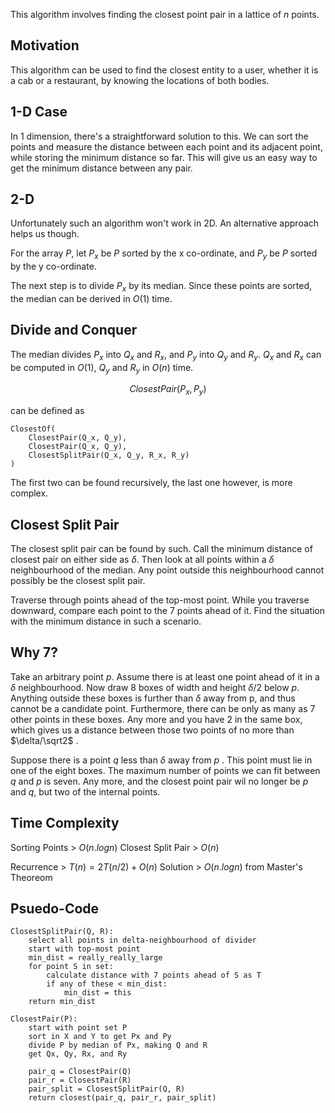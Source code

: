 This algorithm involves finding the closest point pair in a lattice of $n$ points.

## Motivation
This algorithm can be used to find the closest entity to a user, whether it is a cab or a restaurant, by knowing the locations of both bodies. 

## 1-D Case
In 1 dimension, there's a straightforward solution to this. We can sort the points and measure the distance between each point and its adjacent point, while storing the minimum distance so far. This will give us an easy way to get the minimum distance between any pair.

## 2-D
Unfortunately such an algorithm won't work in 2D. An alternative approach helps us though.

For the array $P$, let $P_x$ be $P$ sorted by the x co-ordinate, and $P_y$ be $P$ sorted by the y co-ordinate. 

The next step is to divide $P_x$ by its median. Since these points are sorted, the median can be derived in $O(1)$ time.

## Divide and Conquer
The median divides $P_x$ into $Q_x$ and $R_x$, and $P_y$ into $Q_y$ and $R_y$. $Q_x$ and $R_x$ can be computed in $O(1)$, $Q_y$ and $R_y$ in $O(n)$ time. 

$$ClosestPair(P_x, P_y)$$

can be defined as 

```
ClosestOf(
	ClosestPair(Q_x, Q_y),
	ClosestPair(Q_x, Q_y),
	ClosestSplitPair(Q_x, Q_y, R_x, R_y)
)
```

The first two can be found recursively, the last one however, is more complex.

## Closest Split Pair
The closest split pair can be found by such. Call the minimum distance of closest pair on either side as $\delta$. Then look at all points within a $\delta$ neighbourhood of the median. Any point outside this neighbourhood cannot possibly be the closest split pair.

Traverse through points ahead of the top-most point. While you traverse downward, compare each point to the $7$ points ahead of it. Find the situation with the minimum distance in such a scenario.

## Why 7?
Take an arbitrary point $p$. Assume there is at least one point ahead of it in a $\delta$ neighbourhood. Now draw 8 boxes of width and height $\delta/2$ below $p$. Anything outside these boxes is further than $\delta$ away from p, and thus cannot be a candidate point. Furthermore, there can be only as many as 7 other points in these boxes. Any more and you have 2 in the same box, which gives us a distance between those two points of no more than $\delta/\sqrt2$ .

Suppose there is a point $q$ less than $\delta$ away from $p$ . This point must lie in one of the eight boxes. The maximum number of points we can fit between $q$ and $p$ is seven. Any more, and the closest point pair wil no longer be $p$ and $q$, but two of the internal points.

## Time Complexity
Sorting Points > $O(n.logn)$
Closest Split Pair > $O(n)$

Recurrence > $T(n) = 2T(n/2) + O(n)$
Solution > $O(n.logn)$ from Master's Theoreom

## Psuedo-Code
```
ClosestSplitPair(Q, R):
	select all points in delta-neighbourhood of divider
	start with top-most point
	min_dist = really_really_large
	for point S in set:
		calculate distance with 7 points ahead of S as T
		if any of these < min_dist:
			min_dist = this
	return min_dist	

ClosestPair(P):
	start with point set P
	sort in X and Y to get Px and Py
	divide P by median of Px, making Q and R
	get Qx, Qy, Rx, and Ry

	pair_q = ClosestPair(Q)
	pair_r = ClosestPair(R)
	pair_split = ClosestSplitPair(Q, R)
	return closest(pair_q, pair_r, pair_split)

```